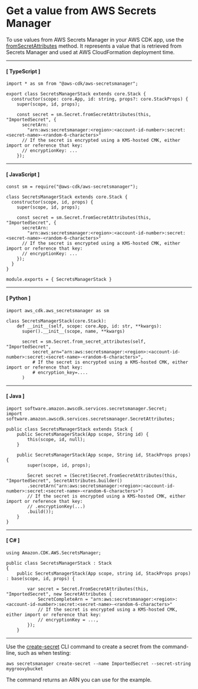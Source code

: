 # Get a value from AWS Secrets Manager<a name="get_secrets_manager_value"></a>

To use values from AWS Secrets Manager in your AWS CDK app, use the [fromSecretAttributes](https://docs.aws.amazon.com/cdk/api/latest/typescript/api/aws-secretsmanager/secret.html#aws_secretsmanager_Secret_fromSecretAttributes) method\. It represents a value that is retrieved from Secrets Manager and used at AWS CloudFormation deployment time\.

------
#### [ TypeScript ]

```
import * as sm from "@aws-cdk/aws-secretsmanager";

export class SecretsManagerStack extends core.Stack {
  constructor(scope: core.App, id: string, props?: core.StackProps) {
    super(scope, id, props);

    const secret = sm.Secret.fromSecretAttributes(this, "ImportedSecret", {
      secretArn:
        "arn:aws:secretsmanager:<region>:<account-id-number>:secret:<secret-name>-<random-6-characters>"
      // If the secret is encrypted using a KMS-hosted CMK, either import or reference that key:
      // encryptionKey: ...
    });
```

------
#### [ JavaScript ]

```
const sm = require("@aws-cdk/aws-secretsmanager");

class SecretsManagerStack extends core.Stack {
  constructor(scope, id, props) {
    super(scope, id, props);

    const secret = sm.Secret.fromSecretAttributes(this, "ImportedSecret", {
      secretArn:
        "arn:aws:secretsmanager:<region>:<account-id-number>:secret:<secret-name>-<random-6-characters>"
      // If the secret is encrypted using a KMS-hosted CMK, either import or reference that key:
      // encryptionKey: ...
    });
  }
}

module.exports = { SecretsManagerStack }
```

------
#### [ Python ]

```
import aws_cdk.aws_secretsmanager as sm

class SecretsManagerStack(core.Stack):
    def __init__(self, scope: core.App, id: str, **kwargs):
      super().__init__(scope, name, **kwargs)

      secret = sm.Secret.from_secret_attributes(self, "ImportedSecret",
          secret_arn="arn:aws:secretsmanager:<region>:<account-id-number>:secret:<secret-name>-<random-6-characters>",
          # If the secret is encrypted using a KMS-hosted CMK, either import or reference that key:
          # encryption_key=....
      )
```

------
#### [ Java ]

```
import software.amazon.awscdk.services.secretsmanager.Secret;
import software.amazon.awscdk.services.secretsmanager.SecretAttributes;

public class SecretsManagerStack extends Stack {
    public SecretsManagerStack(App scope, String id) {
        this(scope, id, null);
    }
    
    public SecretsManagerStack(App scope, String id, StackProps props) {
        super(scope, id, props);
        
        Secret secret = (Secret)Secret.fromSecretAttributes(this, "ImportedSecret", SecretAttributes.builder()
        .secretArn("arn:aws:secretsmanager:<region>:<account-id-number>:secret:<secret-name>-<random-6-characters>")
        // If the secret is encrypted using a KMS-hosted CMK, either import or reference that key:
        // .encryptionKey(...)
        .build());
    }
}
```

------
#### [ C\# ]

```
using Amazon.CDK.AWS.SecretsManager;

public class SecretsManagerStack : Stack
{
    public SecretsManagerStack(App scope, string id, StackProps props) : base(scope, id, props) {

        var secret = Secret.FromSecretAttributes(this, "ImportedSecret", new SecretAttributes {
            SecretCompleteArn = "arn:aws:secretsmanager:<region>:<account-id-number>:secret:<secret-name>-<random-6-characters>"
            // If the secret is encrypted using a KMS-hosted CMK, either import or reference that key:
            // encryptionKey = ...,
        });
    }
```

------

Use the [create\-secret](https://docs.aws.amazon.com/cli/latest/reference/secretsmanager/create-secret.html) CLI command to create a secret from the command\-line, such as when testing:

```
aws secretsmanager create-secret --name ImportedSecret --secret-string mygroovybucket
```

The command returns an ARN you can use for the example\.
